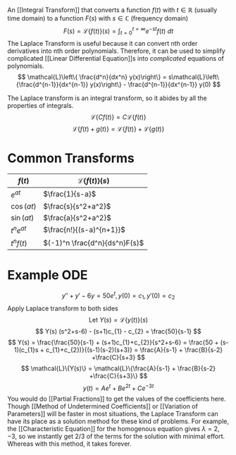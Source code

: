 An [[Integral Transform]] that converts a function $f(t)$ with $t \in \mathbb{R}$ (usually time domain) to a function $F(s)$ with $s \in \mathbb{C}$ (frequency domain)
$$
F(s) = \mathcal{L}\{f(t)\}(s) = \int^{t = \infty}_{t = 0} e^{-st}f(t)\ dt
$$
The Laplace Transform is useful because it can convert nth order derivatives into nth order polynomials. Therefore, it can be used to simplify complicated [[Linear Differential Equation]]s into *complicated* equations of polynomials. 
$$
\mathcal{L}\left\{ \frac{d^n}{dx^n} y(x)\right\}
= s\mathcal{L}\left\{\frac{d^{n-1}}{dx^{n-1}} y(x)\right\} - \frac{d^{n-1}}{dx^{n-1}} y(0)
$$


The Laplace transform is an integral transform, so it abides by all the properties of integrals.
$$
\mathcal{L}\{Cf(t)\} = 
C \mathcal{L}\{f(t)\}
$$
$$
\mathcal{L}\{f(t) + g(t)\} = 
\mathcal{L}\{f(t)\} +
\mathcal{L}\{g(t)\}
$$
# Common Transforms

| $f(t)$       | $\mathcal{L}\{f(t)\}(s)$      |
| ------------ | ----------------------------- |
| $e^{at}$     | $\frac{1}{s-a}$               |
| $\cos(at)$   | $\frac{s}{s^2+a^2}$           |
| $\sin(at)$   | $\frac{a}{s^2+a^2}$           |
| $t^n e^{at}$ | $\frac{n!}{(s-a)^{n+1}}$      |
| $t^n f(t)$   | $(-1)^n \frac{d^n}{ds^n}F(s)$ |

# Example ODE
$$
y''+y'-6y = 50e^t, y(0) = c_{1}, y'(0) = c_{2}
$$
Apply Laplace transform to both sides
$$
\text{Let } Y(s) = \mathcal{L}\left\{y(t)\right\}(s)
$$
$$
Y(s) (s^2+s-6) - (s+1)c_{1} - c_{2} = \frac{50}{s-1}
$$
$$
Y(s) = \frac{\frac{50}{s-1} + (s+1)c_{1}+c_{2}}{s^2+s-6} = \frac{50 + (s-1)(c_{1}s + c_{1}+c_{2})}{(s-1)(s-2)(s+3)} = \frac{A}{s-1} + \frac{B}{s-2} +\frac{C}{s+3}
$$
$$
\mathcal{L}\{Y(s)\} = \mathcal{L}\{\frac{A}{s-1} + \frac{B}{s-2} +\frac{C}{s+3}\}
$$
$$
y(t) = Ae^t + Be^{2t} + Ce^{-3t}
$$
You would do [[Partial Fractions]] to get the values of the coefficients here. 
Though [[Method of Undetermined Coefficients]] or [[Variation of Parameters]] will be faster in most situations, the Laplace Transform can have its place as a solution method for these kind of problems.
For example, the [[Characteristic Equation]] for the homogenous equation gives $\lambda = 2,-3$, so we instantly get 2/3 of the terms for the solution with minimal effort. Whereas with this method, it takes forever.